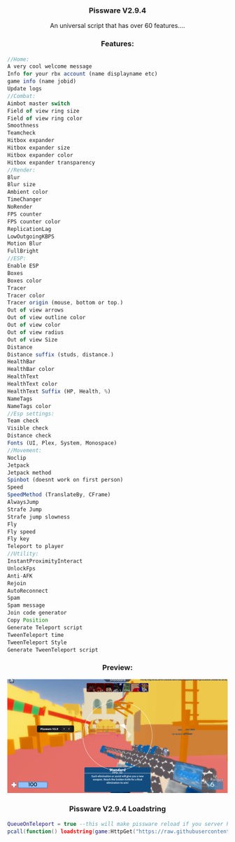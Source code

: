 
  <h3 align="center">Pissware V2.9.4</h3>

  <p align="center">
    An universal script that has over 60 features....
  </p>
</div>

<h3 align="center">Features:</h3>

```js
//Home:
A very cool welcome message 
Info for your rbx account (name displayname etc)
game info (name jobid)
Update logs
//Combat:
Aimbot master switch
Field of view ring size
Field of view ring color
Smoothness
Teamcheck
Hitbox expander
Hitbox expander size
Hitbox expander color
Hitbox expander transparency 
//Render:
Blur
Blur size
Ambient color
TimeChanger
NoRender
FPS counter
FPS counter color
ReplicationLag
LowOutgoingKBPS
Motion Blur
FullBright
//ESP:
Enable ESP
Boxes
Boxes color
Tracer
Tracer color 
Tracer origin (mouse, bottom or top.)
Out of view arrows
Out of view outline color
Out of view color
Out of view radius
Out of view Size
Distance
Distance suffix (studs, distance.)
HealthBar
HealthBar color
HealthText 
HealthText color
HealthText Suffix (HP, Health, %)
NameTags
NameTags color
//Esp settings:
Team check
Visible check
Distance check
Fonts (UI, Plex, System, Monospace)
//Movement:
Noclip
Jetpack
Jetpack method
Spinbot (doesnt work on first person)
Speed
SpeedMethod (TranslateBy, CFrame)
AlwaysJump
Strafe Jump
Strafe jump slowness
Fly
Fly speed
Fly key
Teleport to player
//Utility:
InstantProximityInteract
UnlockFps
Anti-AFK 
Rejoin 
AutoReconnect
Spam
Spam message
Join code generator
Copy Position 
Generate Teleport script
TweenTeleport time
TweenTeleport Style
Generate TweenTeleport script
```
<h3 align="center">Preview:</h3>

![](https://github.com/AnAvaragelilmemer/Pissware/blob/main/Utility/image.png)
<h3 align="center">Pissware V2.9.4 Loadstring</h3>

```lua
QueueOnTeleport = true --this will make pissware reload if you server hop or rj
pcall(function() loadstring(game:HttpGet("https://raw.githubusercontent.com/AnAvaragelilmemer/Pissware/main/Main/main.lua"))() end)
```




